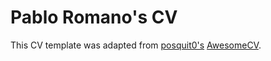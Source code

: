 # Pablo Romano's CV

This CV template was adapted from [posquit0's](https://github.com/posquit0)  [AwesomeCV](https://github.com/posquit0/Awesome-CV).
